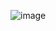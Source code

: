 




![image](https://github.com/oleg-shilo/AsyncIt/assets/16729806/d82c3619-8c1d-45f7-9a67-5743b87fcf1c)
